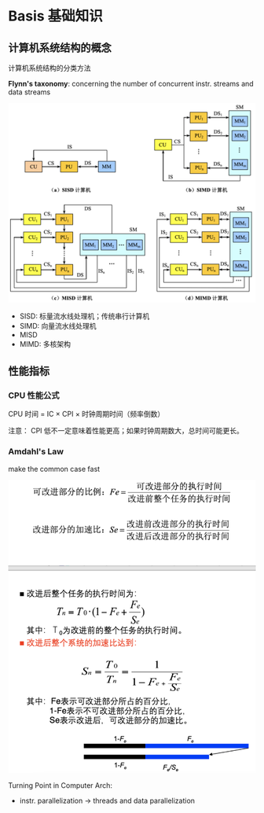 # Basis  基础知识

## 计算机系统结构的概念

计算机系统结构的分类方法

**Flynn's taxonomy**: concerning the number of concurrent instr. streams and data streams

![Screen Shot 2022-02-24 at 11.59.18 AM](1_basis.assets/Screen%20Shot%202022-02-24%20at%2011.59.18%20AM.png)

- SISD: 标量流水线处理机；传统串行计算机
- SIMD: 向量流水线处理机
- MISD
- MIMD: 多核架构

## 性能指标

### CPU 性能公式

CPU 时间 = IC × CPI × 时钟周期时间（频率倒数）

注意： CPI 低不一定意味着性能更高；如果时钟周期数大，总时间可能更长。

### Amdahl's Law

make the common case fast

![Screen Shot 2022-02-24 at 12.09.35 PM](1_basis.assets/Screen%20Shot%202022-02-24%20at%2012.09.35%20PM.png)





Turning Point in Computer Arch:

- instr. parallelization ->  threads and data parallelization





